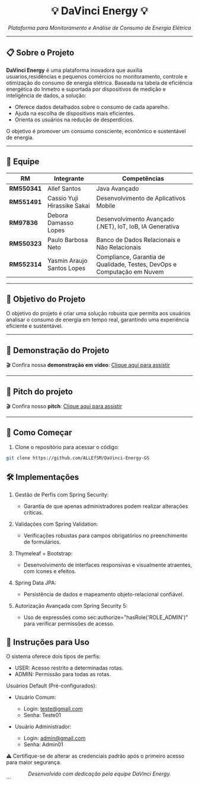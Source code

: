<div align="center">
    <h1>💡 DaVinci Energy 💡 </h1>
    <p><i>Plataforma para Monitoramento e Análise de Consumo de Energia Elétrica</i></p>
</div>

---


## 📋 Sobre o Projeto

**DaVinci Energy** é uma plataforma inovadora que auxilia usuarios,residências e pequenos comércios no monitoramento, controle e otimização do consumo de energia elétrica. Baseada na tabela de eficiência energética do Inmetro e suportada por dispositivos de medição e inteligência de dados, a solução:

- Oferece dados detalhados sobre o consumo de cada aparelho.
- Ajuda na escolha de dispositivos mais eficientes.
- Orienta os usuários na redução de desperdícios.

O objetivo é promover um consumo consciente, econômico e sustentável de energia.

---

## 👥 Equipe

| **RM**       | **Integrante**                   | **Competências**                                                                           |
|--------------|----------------------------------|------------------------------------------------------------------------------------------|
| **RM550341** | Allef Santos                     | Java Avançado                                                                            |
| **RM551491** | Cassio Yuji Hirassike Sakai      | Desenvolvimento de Aplicativos Mobile                                                   |
| **RM97836**  | Debora Damasso Lopes             | Desenvolvimento Avançado (.NET), IoT, IoB, IA Generativa                                |
| **RM550323** | Paulo Barbosa Neto               | Banco de Dados Relacionais e Não Relacionais                                            |
| **RM552314** | Yasmin Araujo Santos Lopes       | Compliance, Garantia de Qualidade, Testes, DevOps e Computação em Nuvem                 |

---

## 🎯 Objetivo do Projeto

O objetivo do projeto é criar uma solução robusta que permita aos usuários analisar o consumo de energia em tempo real, garantindo uma experiência eficiente e sustentável.

---

## 🎥 Demonstração do Projeto

🎬 Confira nossa **demonstração em vídeo**: [Clique aqui para assistir](https://www.youtube.com/watch?v=JTChkyoybAw)

---
## 🎥 Pitch do projeto

🎬 Confira nosso **pitch**: [Clique aqui para assistir](https://www.loom.com/share/bc2931410d49469ab30e180ab118e9d1?t=176&sid=3cc8d8e4-c085-4736-835a-1a9a115efeae)

---

## 🚀 Como Começar

1. Clone o repositório para acessar o código:

```bash
git clone https://github.com/ALLEfSM/DaVinci-Energy-GS
```

🛠️ Implementações
---
1. Gestão de Perfis com Spring Security:
    - Garantia de que apenas administradores podem realizar alterações críticas.

2. Validações com Spring Validation:
    - Verificações robustas para campos obrigatórios no preenchimento de formulários.

3. Thymeleaf + Bootstrap:
    - Desenvolvimento de interfaces responsivas e visualmente atraentes, com ícones e efeitos.

4. Spring Data JPA:
    - Persistência de dados e mapeamento objeto-relacional confiável.

5. Autorização Avançada com Spring Security 5:
    - Uso de expressões como sec:authorize="hasRole('ROLE_ADMIN')" para verificar permissões de acesso.


📘 Instruções para Uso
---
O sistema oferece dois tipos de perfis:

- USER: Acesso restrito a determinadas rotas.
- ADMIN: Permissão para todas as rotas.

Usuários Default (Pré-configurados):

- Usuário Comum:
    - Login: teste@gmail.com
    - Senha: Teste01

- Usuário Administrador:
    - Login: admin@gmail.com
    - Senha: Admin01

⚠️ Certifique-se de alterar as credenciais padrão após o primeiro acesso para maior segurança.



<div align="center"> <i>Desenvolvido com dedicação pela equipe DaVinci Energy.</i> </div> ```
